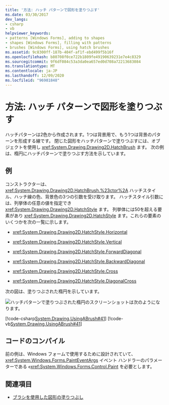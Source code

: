 ```yaml
---
title: '方法: ハッチ パターンで図形を塗りつぶす'
ms.date: 03/30/2017
dev_langs:
- csharp
- vb
helpviewer_keywords:
- patterns [Windows Forms], adding to shapes
- shapes [Windows Forms], filling with patterns
- brushes [Windows Forms], using hatch brushes
ms.assetid: 9c8300ff-187b-404f-af1f-ebd499f5b16f
ms.openlocfilehash: b80708f0ce722b1809fe49190639231e7e4c8329
ms.sourcegitcommit: 9f6df084c53a3da0ea657ed0d708a72213683084
ms.translationtype: MT
ms.contentlocale: ja-JP
ms.lasthandoff: 12/09/2020
ms.locfileid: "96981848"
---
```

# <a name="how-to-fill-a-shape-with-a-hatch-pattern"></a>方法: ハッチ パターンで図形を塗りつぶす
ハッチパターンは2色から作成されます。1つは背景用で、もう1つは背景のパターンを形成する線です。 閉じた図形をハッチパターンで塗りつぶすには、オブジェクトを使用し <xref:System.Drawing.Drawing2D.HatchBrush> ます。 次の例は、楕円にハッチパターンで塗りつぶす方法を示しています。  
  
## <a name="example"></a>例  
 コンストラクターは、 <xref:System.Drawing.Drawing2D.HatchBrush.%23ctor%2A> ハッチスタイル、ハッチ線の色、背景色の3つの引数を受け取ります。 ハッチスタイル引数には、列挙体の任意の値を指定でき <xref:System.Drawing.Drawing2D.HatchStyle> ます。 列挙体には50を超える要素があり <xref:System.Drawing.Drawing2D.HatchStyle> ます。これらの要素のいくつかを次の一覧に示します。  
  
- <xref:System.Drawing.Drawing2D.HatchStyle.Horizontal>  
  
- <xref:System.Drawing.Drawing2D.HatchStyle.Vertical>  
  
- <xref:System.Drawing.Drawing2D.HatchStyle.ForwardDiagonal>  
  
- <xref:System.Drawing.Drawing2D.HatchStyle.BackwardDiagonal>  
  
- <xref:System.Drawing.Drawing2D.HatchStyle.Cross>  
  
- <xref:System.Drawing.Drawing2D.HatchStyle.DiagonalCross>  
  
 次の図は、塗りつぶされた楕円を示しています。  
  
  ![ハッチパターンで塗りつぶされた楕円のスクリーンショットは次のようになります。](./media/how-to-fill-a-shape-with-a-hatch-pattern/ellipse-filled-hatch.png "hatch1")
  
 [!code-csharp[System.Drawing.UsingABrush#41](~/samples/snippets/csharp/VS_Snippets_Winforms/System.Drawing.UsingABrush/CS/Class1.cs#41)]
 [!code-vb[System.Drawing.UsingABrush#41](~/samples/snippets/visualbasic/VS_Snippets_Winforms/System.Drawing.UsingABrush/VB/Class1.vb#41)]  
  
## <a name="compiling-the-code"></a>コードのコンパイル  
 前の例は、Windows フォームで使用するために設計されていて、<xref:System.Windows.Forms.PaintEventArgs> イベント ハンドラーのパラメーターである `e`<xref:System.Windows.Forms.Control.Paint> を必要とします。  
  
## <a name="see-also"></a>関連項目

- [ブラシを使用した図形の塗りつぶし](using-a-brush-to-fill-shapes.md)
